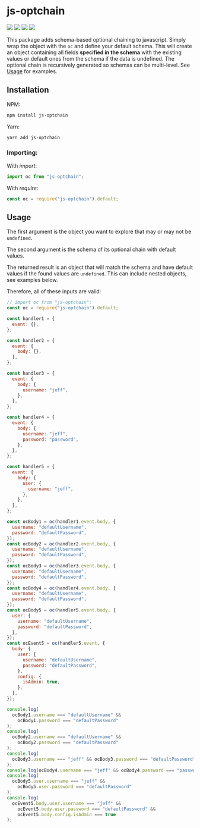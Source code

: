 # js-optchain

![](https://img.shields.io/npm/v/js-optchain) ![](https://img.shields.io/bundlephobia/min/js-optchain) ![](https://img.shields.io/npm/l/js-optchain) ![](https://img.shields.io/npm/dt/js-optchain)

This package adds schema-based optional chaining to javascript. Simply wrap the object with the `oc` and define your default schema. This will create an object containing all fields **specified in the schema** with the existing values or default ones from the schema if the data is undefined. The optional chain is recursively generated so schemas can be multi-level. See [Usage](#Usage) for examples.

## Installation

NPM:

```bash
npm install js-optchain
```

Yarn:

```bash
yarn add js-optchain
```

### Importing:

With _import_:

```javascript
import oc from "js-optchain";
```

With _require_:

```javascript
const oc = require("js-optchain").default;
```

## Usage

The first argument is the object you want to explore that may or may not be `undefined`.

The second argument is the schema of its optional chain with default values.

The returned result is an object that will match the schema and have default values if the found values are `undefined`. This can include nested objects, see examples below.

Therefore, all of these inputs are valid:

```javascript
// import oc from "js-optchain";
const oc = require("js-optchain").default;

const handler1 = {
  event: {},
};

const handler2 = {
  event: {
    body: {},
  },
};

const handler3 = {
  event: {
    body: {
      username: "jeff",
    },
  },
};

const handler4 = {
  event: {
    body: {
      username: "jeff",
      password: "password",
    },
  },
};

const handler5 = {
  event: {
    body: {
      user: {
        username: "jeff",
      },
    },
  },
};

const ocBody1 = oc(handler1.event.body, {
  username: "defaultUsername",
  password: "defaultPassword",
});
const ocBody2 = oc(handler2.event.body, {
  username: "defaultUsername",
  password: "defaultPassword",
});
const ocBody3 = oc(handler3.event.body, {
  username: "defaultUsername",
  password: "defaultPassword",
});
const ocBody4 = oc(handler4.event.body, {
  username: "defaultUsername",
  password: "defaultPassword",
});
const ocBody5 = oc(handler5.event.body, {
  user: {
    username: "defaultUsername",
    password: "defaultPassword",
  },
});
const ocEvent5 = oc(handler5.event, {
  body: {
    user: {
      username: "defaultUsername",
      password: "defaultPassword",
    },
    config: {
      isAdmin: true,
    },
  },
});

console.log(
  ocBody1.username === "defaultUsername" &&
    ocBody1.password === "defaultPassword"
);
console.log(
  ocBody2.username === "defaultUsername" &&
    ocBody2.password === "defaultPassword"
);
console.log(
  ocBody3.username === "jeff" && ocBody3.password === "defaultPassword"
);
console.log(ocBody4.username === "jeff" && ocBody4.password === "password");
console.log(
  ocBody5.user.username === "jeff" &&
    ocBody5.user.password === "defaultPassword"
);
console.log(
  ocEvent5.body.user.username === "jeff" &&
    ocEvent5.body.user.password === "defaultPassword" &&
    ocEvent5.body.config.isAdmin === true
);
```

